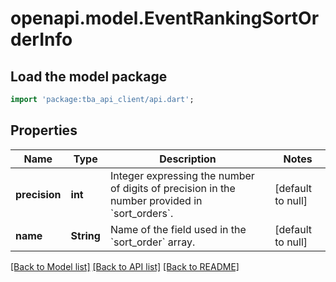 # openapi.model.EventRankingSortOrderInfo

## Load the model package

```dart
import 'package:tba_api_client/api.dart';
```

## Properties

| Name          | Type       | Description                                                                                             | Notes             |
| ------------- | ---------- | ------------------------------------------------------------------------------------------------------- | ----------------- |
| **precision** | **int**    | Integer expressing the number of digits of precision in the number provided in &#x60;sort_orders&#x60;. | [default to null] |
| **name**      | **String** | Name of the field used in the &#x60;sort_order&#x60; array.                                             | [default to null] |

[[Back to Model list]](../README.md#documentation-for-models) [[Back to API list]](../README.md#documentation-for-api-endpoints) [[Back to README]](../README.md)

